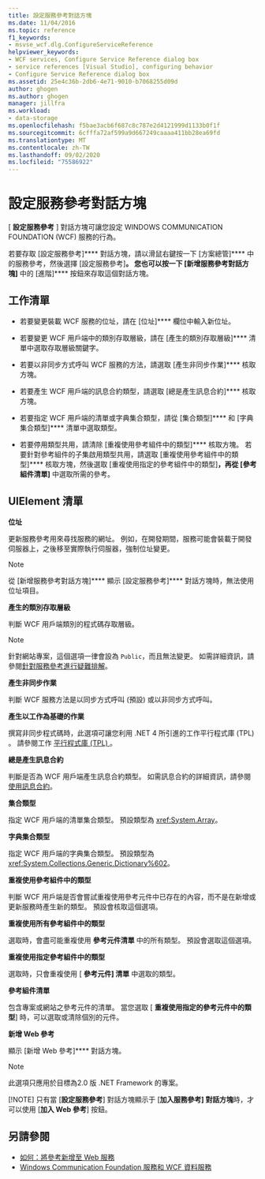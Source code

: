 ```yaml
---
title: 設定服務參考對話方塊
ms.date: 11/04/2016
ms.topic: reference
f1_keywords:
- msvse_wcf.dlg.ConfigureServiceReference
helpviewer_keywords:
- WCF services, Configure Service Reference dialog box
- service references [Visual Studio], configuring behavior
- Configure Service Reference dialog box
ms.assetid: 25e4c36b-2db6-4e71-9010-b7068255d09d
author: ghogen
ms.author: ghogen
manager: jillfra
ms.workload:
- data-storage
ms.openlocfilehash: f5bae3acb6f687c8c787e2d4121999d1133b0f1f
ms.sourcegitcommit: 6cfffa72af599a9d667249caaaa411bb28ea69fd
ms.translationtype: MT
ms.contentlocale: zh-TW
ms.lasthandoff: 09/02/2020
ms.locfileid: "75586922"
---
```

# <a name="configure-service-reference-dialog-box"></a>設定服務參考對話方塊

[ **設定服務參考** ] 對話方塊可讓您設定 WINDOWS COMMUNICATION FOUNDATION (WCF) 服務的行為。

若要存取 [設定服務參考]**** 對話方塊，請以滑鼠右鍵按一下 [方案總管]**** 中的服務參考，然後選擇 [設定服務參考]****。 您也可以按一下 [新增服務參考對話方塊]**** 中的 [進階]**** 按鈕來存取這個對話方塊。

## <a name="task-list"></a>工作清單

- 若要變更裝載 WCF 服務的位址，請在 [位址]**** 欄位中輸入新位址。

- 若要變更 WCF 用戶端中的類別存取層級，請在 [產生的類別存取層級]**** 清單中選取存取層級關鍵字。

- 若要以非同步方式呼叫 WCF 服務的方法，請選取 [產生非同步作業]**** 核取方塊。

- 若要產生 WCF 用戶端的訊息合約類型，請選取 [總是產生訊息合約]**** 核取方塊。

- 若要指定 WCF 用戶端的清單或字典集合類型，請從 [集合類型]**** 和 [字典集合類型]**** 清單中選取類型。

- 若要停用類型共用，請清除 [重複使用參考組件中的類型]**** 核取方塊。 若要針對參考組件的子集啟用類型共用，請選取 [重複使用參考組件中的類型]**** 核取方塊，然後選取 [重複使用指定的參考組件中的類型]****，再從 [參考組件清單]**** 中選取所需的參考。

## <a name="uielement-list"></a>UIElement 清單

**位址**

更新服務參考用來尋找服務的網址。 例如，在開發期間，服務可能會裝載于開發伺服器上，之後移至實際執行伺服器，強制位址變更。

> [!NOTE]
> 從 [新增服務參考對話方塊]**** 顯示 [設定服務參考]**** 對話方塊時，無法使用位址項目。

**產生的類別存取層級**

判斷 WCF 用戶端類別的程式碼存取層級。

> [!NOTE]
> 針對網站專案，這個選項一律會設為 `Public`，而且無法變更。 如需詳細資訊，請參閱[針對服務參考進行疑難排解](../data-tools/troubleshooting-service-references.md)。

**產生非同步作業**

判斷 WCF 服務方法是以同步方式呼叫 (預設) 或以非同步方式呼叫。

**產生以工作為基礎的作業**

撰寫非同步程式碼時，此選項可讓您利用 .NET 4 所引進的工作平行程式庫 (TPL) 。 請參閱工作 [平行程式庫 (TPL) ](/dotnet/standard/parallel-programming/task-parallel-library-tpl)。

**總是產生訊息合約**

判斷是否為 WCF 用戶端產生訊息合約類型。 如需訊息合約的詳細資訊，請參閱[使用訊息合約](/dotnet/framework/wcf/feature-details/using-message-contracts)。

**集合類型**

指定 WCF 用戶端的清單集合類型。 預設類型為 <xref:System.Array>。

**字典集合類型**

指定 WCF 用戶端的字典集合類型。 預設類型為 <xref:System.Collections.Generic.Dictionary%602>。

**重複使用參考組件中的類型**

判斷 WCF 用戶端是否會嘗試重複使用參考元件中已存在的內容，而不是在新增或更新服務時產生新的類型。 預設會核取這個選項。

**重複使用所有參考組件中的類型**

選取時，會盡可能重複使用 **參考元件清單** 中的所有類型。 預設會選取這個選項。

**重複使用指定參考組件中的類型**

選取時，只會重複使用 [ **參考元件] 清單** 中選取的類型。

**參考組件清單**

包含專案或網站之參考元件的清單。 當您選取 [ **重複使用指定的參考元件中的類型**] 時，可以選取或清除個別的元件。

**新增 Web 參考**

顯示 [新增 Web 參考]**** 對話方塊。

> [!NOTE]
> 此選項只應用於目標為2.0 版 .NET Framework 的專案。
>
> [!NOTE]
> 只有當 [**設定服務參考**] 對話方塊顯示于 [**加入服務參考] 對話方塊**時，才可以使用 [**加入 Web 參考**] 按鈕。

## <a name="see-also"></a>另請參閱

- [如何：將參考新增至 Web 服務](how-to-add-update-or-remove-a-wcf-data-service-reference.md)
- [Windows Communication Foundation 服務和 WCF 資料服務](../data-tools/configure-service-reference-dialog-box.md)
